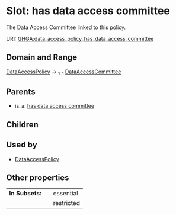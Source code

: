 
# Slot: has data access committee


The Data Access Committee linked to this policy.

URI: [GHGA:data_access_policy_has_data_access_committee](https://w3id.org/GHGA/data_access_policy_has_data_access_committee)


## Domain and Range

[DataAccessPolicy](DataAccessPolicy.md) &#8594;  <sub>1..1</sub> [DataAccessCommittee](DataAccessCommittee.md)

## Parents

 *  is_a: [has data access committee](has_data_access_committee.md)

## Children


## Used by

 * [DataAccessPolicy](DataAccessPolicy.md)

## Other properties

|  |  |  |
| --- | --- | --- |
| **In Subsets:** | | essential |
|  | | restricted |

